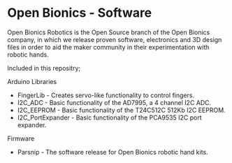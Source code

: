 # Open Bionics - Software

Open Bionics Robotics is the Open Source branch of the Open Bionics company, in which we release proven software, electronics and 3D design files in order to aid the maker community in their experimentation with robotic hands.

Included in this repositry;

Arduino Libraries

- FingerLib - Creates servo-like functionality to control fingers.
- I2C_ADC - Basic functionality of the AD7995, a 4 channel I2C ADC.
- I2C_EEPROM - Basic functionality of the T24C512C 512Kb I2C EEPROM.
- I2C_PortExpander - Basic functionality of the PCA9535 I2C port expander.

Firmware

- Parsnip - The software release for Open Bionics robotic hand kits.

